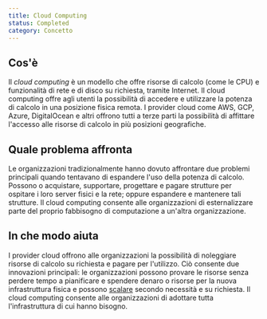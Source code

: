 ```yaml
---
title: Cloud Computing
status: Completed
category: Concetto
---
```


## Cos'è
Il _cloud computing_ è un modello che offre risorse di calcolo (come le CPU) e funzionalità di rete e di disco su richiesta, tramite Internet. Il cloud computing offre agli utenti la possibilità di accedere e utilizzare la potenza di calcolo in una posizione fisica remota. I provider cloud come AWS, GCP, Azure, DigitalOcean e altri offrono tutti a terze parti la possibilità di affittare l'accesso alle risorse di calcolo in più posizioni geografiche.

## Quale problema affronta 
Le organizzazioni tradizionalmente hanno dovuto affrontare due problemi principali quando tentavano di espandere l'uso della potenza di calcolo. Possono o acquistare, supportare, progettare e pagare strutture per ospitare i loro server fisici e la rete; oppure espandere e mantenere tali strutture. Il cloud computing consente alle organizzazioni di esternalizzare parte del proprio fabbisogno di computazione a un'altra organizzazione.

## In che modo aiuta
I provider cloud offrono alle organizzazioni la possibilità di noleggiare risorse di calcolo su richiesta e pagare per l'utilizzo. Ciò consente due innovazioni principali: le organizzazioni possono provare le risorse senza perdere tempo a pianificare e spendere denaro o risorse per la nuova infrastruttura fisica e possono [scalare](/scalabilità/) secondo necessità e su richiesta. Il cloud computing consente alle organizzazioni di adottare tutta l'infrastruttura di cui hanno bisogno.